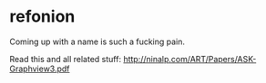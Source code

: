 refonion
========

Coming up with a name is such a fucking pain.

Read this and all related stuff: http://ninalp.com/ART/Papers/ASK-Graphview3.pdf
